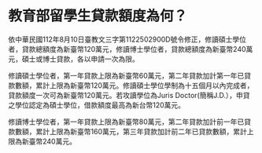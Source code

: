 # 教育部留學生貸款額度為何？

依中華民國112年8月10日臺教文三字第1122502900D號令修正，修讀碩士學位者，貸款總額度為新臺幣120萬元，修讀博士學位者，貸款總額度為新臺幣240萬元，碩士或博士貸款，各以申請一次為限。

修讀碩士學位者，第一年貸款上限為新臺幣60萬元，第二年貸款加計第一年已貸款數額，累計上限為新臺幣120萬元。修讀碩士學位學制為十五個月以內完成者，貸款額度一次可為新臺幣120萬元。若攻讀學位為Juris Doctor(簡稱J.D.），申貸之學位認定為碩士學位，借款額度最高為新台幣120萬元。

修讀博士學位者，第一年貸款上限為新臺幣80萬元，第二年貸款加計前一年已貸款數額，累計上限為新臺幣160萬元，第三年貸款加計前二年已貸款數額，累計上限為新臺幣240萬元。
